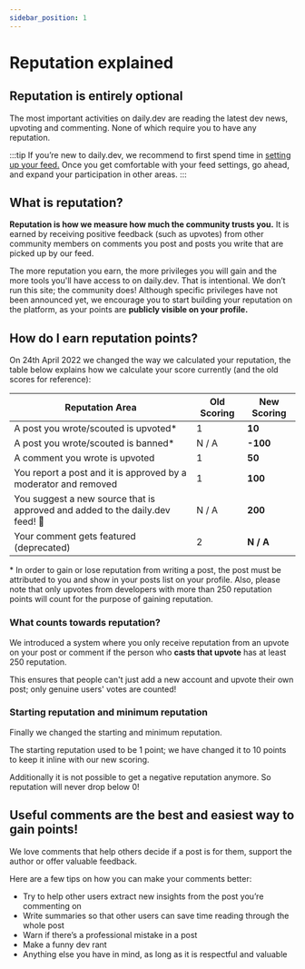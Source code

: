 ```yaml
---
sidebar_position: 1
---
```

# Reputation explained

## Reputation is entirely optional

The most important activities on daily.dev are reading the latest dev news, upvoting and commenting. None of which require you to have any reputation. 

:::tip
If you’re new to daily.dev, we recommend to first spend time in [setting up your feed.](../setting-up-your-feed/filtering-content-feed.md) Once you get comfortable with your feed settings, go ahead, and expand your participation in other areas. 
:::

## What is reputation?

**Reputation is how we measure how much the community trusts you.** It is earned by receiving positive feedback (such as upvotes) from other community members on comments you post and posts you write that are picked up by our feed. 

The more reputation you earn, the more privileges you will gain and the more tools you'll have access to on daily.dev. That is intentional. We don’t run this site; the community does! Although specific privileges have not been announced yet, we encourage you to start building your reputation on the platform, as your points are **publicly visible on your profile.** 

## How do I earn reputation points?
On 24th April 2022 we changed the way we calculated your reputation, the table below explains how we calculate your score currently (and the old scores for reference):

| Reputation Area | Old Scoring | **New Scoring** |
| --- | --- | --- |
| A post you wrote/scouted is upvoted* | 1 | **10** |
| A post you wrote/scouted is banned* | N / A | **-100** |
| A comment you wrote is upvoted | 1 | **50** |
| You report a post and it is approved by a moderator and removed | 1 | **100** |
| You suggest a new source that is approved and added to the daily.dev feed! 🎉 | N / A | **200** |
| Your comment gets featured (deprecated) | 2 | **N / A** |

 \* In order to gain or lose reputation from writing a post, the post must be attributed to you and show in your posts list on your profile. Also, please note that only upvotes from developers with more than 250 reputation points will count for the purpose of gaining reputation.  

### What counts towards reputation?
We introduced a system where you only receive reputation from an upvote on your post or comment if the person who **casts that upvote** has at least 250 reputation. 

This ensures that people can't just add a new account and upvote their own post; only genuine users' votes are counted!

### Starting reputation and minimum reputation
Finally we changed the starting and minimum reputation.

The starting reputation used to be 1 point; we have changed it to 10 points to keep it inline with our new scoring.

Additionally it is not possible to get a negative reputation anymore. So reputation will never drop below 0!


## Useful comments are the best and easiest way to gain points!
We love comments that help others decide if a post is for them, support the author or offer valuable feedback.

Here are a few tips on how you can make your comments better:
* Try to help other users extract new insights from the post you’re commenting on
* Write summaries so that other users can save time reading through the whole post
* Warn if there’s a professional mistake in a post
* Make a funny dev rant
* Anything else you have in mind, as long as it is respectful and valuable
